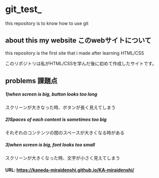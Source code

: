 # git_test_
this repository is to know how to use git

## about this my website このwebサイトについて
this repository is the first site that i made after learning HTML/CSS

このリポジトリは私がHTML/CSSを学んだ後に初めて作成したサイトです。

## problems 課題点
##### 1)when screen is big, button looks too long
 スクリーンが大きなった時、ボタンが長く見えてしまう
 
##### 2)Spaces of each content is sometimes too big
それぞれのコンテンツの間のスペースが大きくなる時がある

##### 3)when screen is big, font looks too small 
スクリーンが大きくなった時、文字が小さく見えてしまう


#### URL: https://kaneda-miraidenshi.github.io/KA-miraidenshi/
